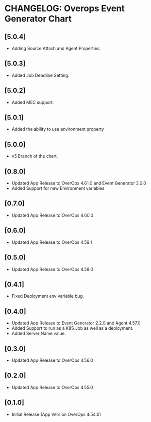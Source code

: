 # CHANGELOG: Overops Event Generator Chart

## [5.0.4]
- Adding Source Attach and Agent Properties.

## [5.0.3]
- Added Job Deadline Setting.

## [5.0.2]
- Added MEC support.

## [5.0.1]
- Added the ability to use environment property

## [5.0.0]
- v5 Branch of the chart.

## [0.8.0]
- Updated App Release to OverOps 4.61.0 and Event Generator 3.0.0
- Added Support for new Environment variables

## [0.7.0]
- Updated App Release to OverOps 4.60.0

## [0.6.0]
- Updated App Release to OverOps 4.59.1

## [0.5.0]
- Updated App Release to OverOps 4.58.0

## [0.4.1]
- Fixed Deployment env variable bug.

## [0.4.0]
- Updated App Release to Event Generator 2.2.0 and Agent 4.57.0
- Added Support to run as a K8S Job as well as a deployment.
- Added Server Name value.

## [0.3.0]
- Updated App Release to OverOps 4.56.0

## [0.2.0]
- Updated App Release to OverOps 4.55.0

## [0.1.0]
- Initial Release (App Version OverOps 4.54.0)
